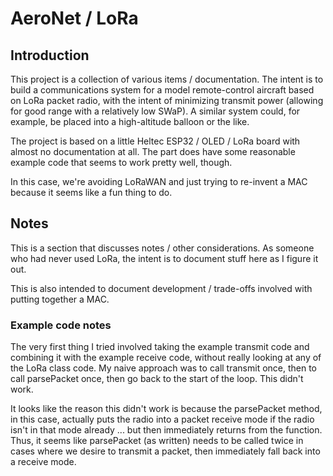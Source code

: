 # AeroNet / LoRa

## Introduction

This project is a collection of various items / documentation.  The intent is
to build a communications system for a model remote-control aircraft based on
LoRa packet radio, with the intent of minimizing transmit power (allowing for
good range with a relatively low SWaP).  A similar system could, for example,
be placed into a high-altitude balloon or the like.

The project is based on a little Heltec ESP32 / OLED / LoRa board with almost
no documentation at all.  The part does have some reasonable example code that
seems to work pretty well, though.

In this case, we're avoiding LoRaWAN and just trying to re-invent a MAC because
it seems like a fun thing to do.

## Notes

This is a section that discusses notes / other considerations.  As someone who
had never used LoRa, the intent is to document stuff here as I figure it out.

This is also intended to document development / trade-offs involved with
putting together a MAC.

### Example code notes

The very first thing I tried involved taking the example transmit code and
combining it with the example receive code, without really looking at any of the
LoRa class code.  My naive approach was to call transmit once, then to call
parsePacket once, then go back to the start of the loop.  This didn't work.

It looks like the reason this didn't work is because the parsePacket method, in
this case, actually puts the radio into a packet receive mode if the radio isn't
in that mode already ... but then immediately returns from the function.  Thus,
it seems like parsePacket (as written) needs to be called twice in cases where
we desire to transmit a packet, then immediately fall back into a receive mode.
